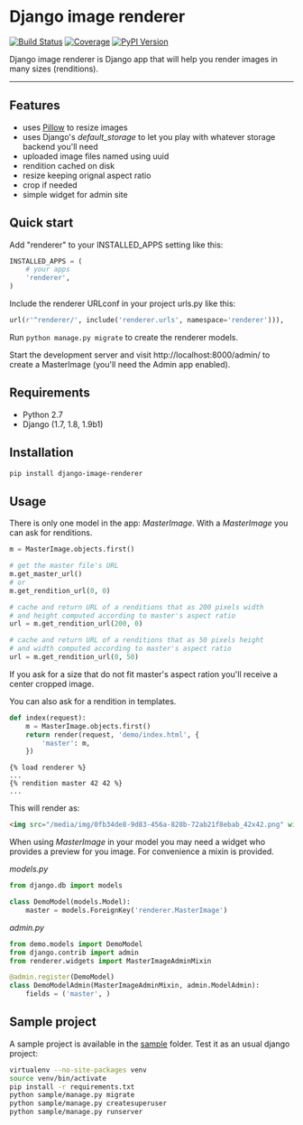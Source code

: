# Django image renderer

[![Build Status](https://travis-ci.org/rouk1/django-image-renderer.svg?branch=master)](https://travis-ci.org/rouk1/django-image-renderer)
[![Coverage](https://codecov.io/github/rouk1/django-image-renderer/coverage.svg?branch=master)](https://codecov.io/github/rouk1/django-image-renderer?branch=master)
[![PyPI Version](https://img.shields.io/pypi/v/django-image-renderer.svg)](https://pypi.python.org/pypi/django-image-renderer)

Django image renderer is Django app that will help you render images in many sizes (renditions).

---

## Features

- uses [Pillow](https://github.com/python-pillow/Pillow) to resize images
- uses Django's _default_storage_ to let you play with whatever storage backend you'll need
- uploaded image files named using uuid
- rendition cached on disk
- resize keeping orignal aspect ratio
- crop if needed
- simple widget for admin site

## Quick start

Add "renderer" to your INSTALLED_APPS setting like this:

```python
INSTALLED_APPS = (
    # your apps
    'renderer',
)
```

Include the renderer URLconf in your project urls.py like this:

```python
url(r'^renderer/', include('renderer.urls', namespace='renderer'))),
```

Run `python manage.py migrate` to create the renderer models.

Start the development server and visit http://localhost:8000/admin/
to create a MasterImage (you'll need the Admin app enabled).

## Requirements

- Python 2.7
- Django (1.7, 1.8, 1.9b1)

## Installation

```sh
pip install django-image-renderer
```

## Usage

There is only one model in the app: _MasterImage_.
With a _MasterImage_ you can ask for renditions.

```python
m = MasterImage.objects.first()

# get the master file's URL
m.get_master_url()
# or
m.get_rendition_url(0, 0)

# cache and return URL of a renditions that as 200 pixels width
# and height computed according to master's aspect ratio
url = m.get_rendition_url(200, 0)

# cache and return URL of a renditions that as 50 pixels height
# and width computed according to master's aspect ratio
url = m.get_rendition_url(0, 50)
```

If you ask for a size that do not fit master's aspect ration you'll receive a center cropped image.

You can also ask for a rendition in templates.

```python
def index(request):
    m = MasterImage.objects.first()
    return render(request, 'demo/index.html', {
        'master': m,
    })
```

```HTML+Django
{% load renderer %}
...
{% rendition master 42 42 %}
...
```

This will render as:

```HTML
<img src="/media/img/0fb34de8-9d83-456a-828b-72ab21f8ebab_42x42.png" width="42" height="42" alt="">
```

When using _MasterImage_ in your model you may need a widget who provides a preview for you image.
For convenience a mixin is provided.

_models.py_
```python
from django.db import models

class DemoModel(models.Model):
    master = models.ForeignKey('renderer.MasterImage')
```

_admin.py_
```python
from demo.models import DemoModel
from django.contrib import admin
from renderer.widgets import MasterImageAdminMixin

@admin.register(DemoModel)
class DemoModelAdmin(MasterImageAdminMixin, admin.ModelAdmin):
    fields = ('master', )
```

## Sample project

A sample project is available in the [sample](https://github.com/rouk1/django-image-renderer/tree/master/sample) folder.
Test it as an usual django project:

```sh
virtualenv --no-site-packages venv
source venv/bin/activate
pip install -r requirements.txt
python sample/manage.py migrate
python sample/manage.py createsuperuser
python sample/manage.py runserver
```
